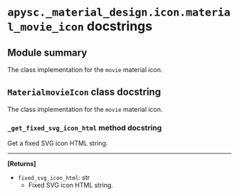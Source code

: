 # `apysc._material_design.icon.material_movie_icon` docstrings

## Module summary

The class implementation for the `movie` material icon.

## `MaterialmovieIcon` class docstring

The class implementation for the `movie` material icon.

### `_get_fixed_svg_icon_html` method docstring

Get a fixed SVG icon HTML string.<hr>

**[Returns]**

- `fixed_svg_icon_html`: str
  - Fixed SVG icon HTML string.